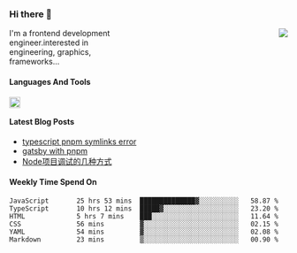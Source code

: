 <!--
**zhaohuanyuu/zhaohuanyuu** is a ✨ _special_ ✨ repository because its `README.md` (this file) appears on your GitHub profile.
-->

### Hi there 👋

<picture>
  <source media="(prefers-color-scheme: dark)" srcset="https://github-readme-stats.vercel.app/api?username=zhaohuanyuu&count_private=true&show_icons=true&theme=city_lights&hide_title=true">
  <img align="right" src="https://github-readme-stats.vercel.app/api?username=zhaohuanyuu&count_private=true&show_icons=true&hide_title=true">
</picture>

<p align="left" style="width:40%">I'm a frontend development engineer.interested in engineering, graphics, frameworks...</p>

#### Languages And Tools

<img align="left" height="20" src="https://skillicons.dev/icons?i=js,ts,nodejs,react,vue,gatsby,materialui,graphql,nestjs,electron,flutter" />

</br>

#### Latest Blog Posts
<!-- BLOG-POST-LIST:START -->
- [typescript pnpm symlinks error](https://zhy.gatsbyjs.io/blog/ts-pnpm)
- [gatsby with pnpm](https://zhy.gatsbyjs.io/blog/gatsby-pnpm)
- [Node项目调试的几种方式](https://zhy.gatsbyjs.io/blog/node-debug)
<!-- BLOG-POST-LIST:END -->

#### Weekly Time Spend On
<!--START_SECTION:waka-->

```text
JavaScript       25 hrs 53 mins  ██████████████▓░░░░░░░░░░   58.87 %
TypeScript       10 hrs 12 mins  █████▓░░░░░░░░░░░░░░░░░░░   23.20 %
HTML             5 hrs 7 mins    ███░░░░░░░░░░░░░░░░░░░░░░   11.64 %
CSS              56 mins         ▓░░░░░░░░░░░░░░░░░░░░░░░░   02.15 %
YAML             54 mins         ▓░░░░░░░░░░░░░░░░░░░░░░░░   02.08 %
Markdown         23 mins         ▒░░░░░░░░░░░░░░░░░░░░░░░░   00.90 %
```

<!--END_SECTION:waka-->
